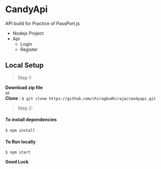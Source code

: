# CandyApi
API build for Practice of PassPort.js
- Nodejs Project
- Api
  - Login
  - Register
## Local Setup
> Step 1:  

**Download zip file**  
or  
**Clone** : `$ git clone https://github.com/chiragbudhiraja/candyapi.git`


>Step 2:  

#### To install dependencies  
`$ npm install `  
#### To Run locally  
`$ npm start `  


**Good Luck**
